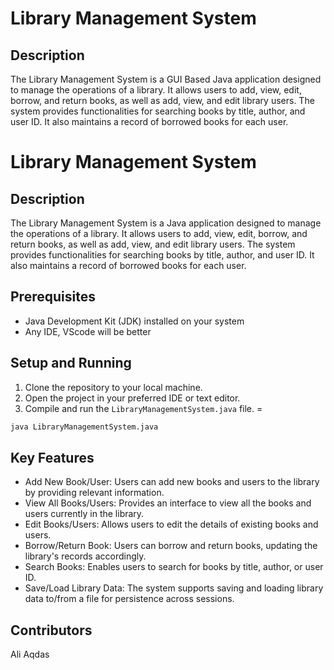 # Library Management System

## Description
The Library Management System is a GUI Based Java application designed to manage the operations of a library. It allows users to add, view, edit, borrow, and return books, as well as add, view, and edit library users. The system provides functionalities for searching books by title, author, and user ID. It also maintains a record of borrowed books for each user.

# Library Management System

## Description
The Library Management System is a Java application designed to manage the operations of a library. It allows users to add, view, edit, borrow, and return books, as well as add, view, and edit library users. The system provides functionalities for searching books by title, author, and user ID. It also maintains a record of borrowed books for each user.

## Prerequisites
- Java Development Kit (JDK) installed on your system
- Any IDE,  VScode will be better

## Setup and Running
1. Clone the repository to your local machine.
2. Open the project in your preferred IDE or text editor.
3. Compile and run the `LibraryManagementSystem.java` file.
=


```bash
java LibraryManagementSystem.java
```
## Key Features
- Add New Book/User: Users can add new books and users to the library by providing relevant information.
- View All Books/Users: Provides an interface to view all the books and users currently in the library.
- Edit Books/Users: Allows users to edit the details of existing books and users.
- Borrow/Return Book: Users can borrow and return books, updating the library's records accordingly.
- Search Books: Enables users to search for books by title, author, or user ID.
- Save/Load Library Data: The system supports saving and loading library data to/from a file for persistence across sessions.
## Contributors
Ali Aqdas
